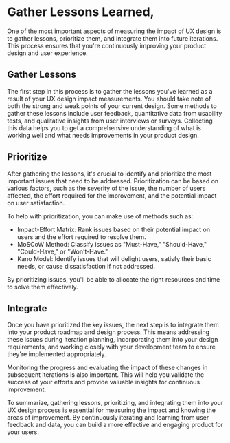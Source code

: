 # Gather Lessons Learned,

One of the most important aspects of measuring the impact of UX design is to gather lessons, prioritize them, and integrate them into future iterations. This process ensures that you're continuously improving your product design and user experience.

## Gather Lessons

The first step in this process is to gather the lessons you've learned as a result of your UX design impact measurements. You should take note of both the strong and weak points of your current design. Some methods to gather these lessons include user feedback, quantitative data from usability tests, and qualitative insights from user interviews or surveys. Collecting this data helps you to get a comprehensive understanding of what is working well and what needs improvements in your product design.

## Prioritize

After gathering the lessons, it's crucial to identify and prioritize the most important issues that need to be addressed. Prioritization can be based on various factors, such as the severity of the issue, the number of users affected, the effort required for the improvement, and the potential impact on user satisfaction.

To help with prioritization, you can make use of methods such as:

- Impact-Effort Matrix: Rank issues based on their potential impact on users and the effort required to resolve them.
- MoSCoW Method: Classify issues as "Must-Have," "Should-Have," "Could-Have," or "Won't-Have."
- Kano Model: Identify issues that will delight users, satisfy their basic needs, or cause dissatisfaction if not addressed.

By prioritizing issues, you'll be able to allocate the right resources and time to solve them effectively.

## Integrate

Once you have prioritized the key issues, the next step is to integrate them into your product roadmap and design process. This means addressing these issues during iteration planning, incorporating them into your design requirements, and working closely with your development team to ensure they're implemented appropriately.

Monitoring the progress and evaluating the impact of these changes in subsequent iterations is also important. This will help you validate the success of your efforts and provide valuable insights for continuous improvement.

To summarize, gathering lessons, prioritizing, and integrating them into your UX design process is essential for measuring the impact and knowing the areas of improvement. By continuously iterating and learning from user feedback and data, you can build a more effective and engaging product for your users.

